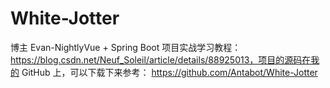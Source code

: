 # White-Jotter
博主 Evan-NightlyVue + Spring Boot 项目实战学习教程：https://blog.csdn.net/Neuf_Soleil/article/details/88925013，项目的源码在我的 GitHub 上，可以下载下来参考： https://github.com/Antabot/White-Jotter
